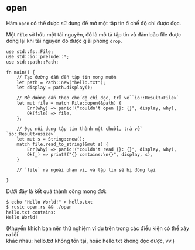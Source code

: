 # `open`

Hàm `open` có thể được sử dụng để mở một tập tin ở chế độ chỉ được đọc.

Một `File` sở hữu một tài nguyên, đó là mô tả tập tin và đảm bảo file được đóng lại khi tài nguyên đó được giải phóng `drop`.

```rust,editable,ignore
use std::fs::File;
use std::io::prelude::*;
use std::path::Path;

fn main() {
    // Tạo đường dẫn đến tập tin mong muốn
    let path = Path::new("hello.txt");
    let display = path.display();

    // Mở đường dẫn theo chế độ chỉ đọc, trả về `io::Result<File>`
    let mut file = match File::open(&path) {
        Err(why) => panic!("couldn't open {}: {}", display, why),
        Ok(file) => file,
    };

    // Đọc nội dung tập tin thành một chuỗi, trả về `io::Result<usize>`
    let mut s = String::new();
    match file.read_to_string(&mut s) {
        Err(why) => panic!("couldn't read {}: {}", display, why),
        Ok(_) => print!("{} contains:\n{}", display, s),
    }

    // `file` ra ngoài phạm vi, và tập tin sẽ bị đóng lại
    
}
```

Dưới đây là kết quả thành công mong đợi:

```shell
$ echo "Hello World!" > hello.txt
$ rustc open.rs && ./open
hello.txt contains:
Hello World!
```

(Khuyến khích bạn nên thử nghiệm ví dụ trên trong các điều kiện có thể xảy ra lỗi  
khác nhau: hello.txt không tồn tại, hoặc hello.txt không đọc được, vv.)

